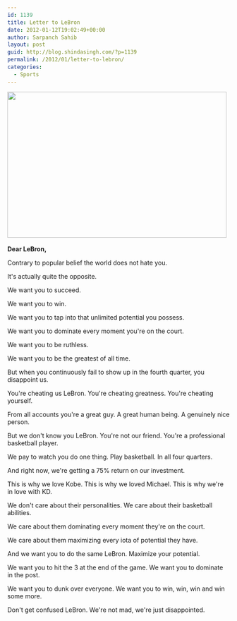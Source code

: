 ```yaml
---
id: 1139
title: Letter to LeBron
date: 2012-01-12T19:02:49+00:00
author: Sarpanch Sahib
layout: post
guid: http://blog.shindasingh.com/?p=1139
permalink: /2012/01/letter-to-lebron/
categories:
  - Sports
---
```

[<img class="alignnone size-full wp-image-1143" title="wpid-lebron-james-6-of-the-miami-heat-stands-on-the-court-with-his-head-down-against-the-dallas-mavericks-in-the-fourth-quarter-of-game-five-of-the-2011-nba-finals-at-american-airlines" src="/wp-content/uploads/2012/01/wpid-lebron-james-6-of-the-miami-heat-stands-on-the-court-with-his-head-down-against-the-dallas-mavericks-in-the-fourth-quarter-of-game-five-of-the-2011-nba-finals-at-american-airlines.jpg" alt="" width="497" height="331" srcset="/wp-content/uploads/2012/01/wpid-lebron-james-6-of-the-miami-heat-stands-on-the-court-with-his-head-down-against-the-dallas-mavericks-in-the-fourth-quarter-of-game-five-of-the-2011-nba-finals-at-american-airlines.jpg 497w, /wp-content/uploads/2012/01/wpid-lebron-james-6-of-the-miami-heat-stands-on-the-court-with-his-head-down-against-the-dallas-mavericks-in-the-fourth-quarter-of-game-five-of-the-2011-nba-finals-at-american-airlines-300x199.jpg 300w" sizes="(max-width: 497px) 100vw, 497px" />](/wp-content/uploads/2012/01/wpid-lebron-james-6-of-the-miami-heat-stands-on-the-court-with-his-head-down-against-the-dallas-mavericks-in-the-fourth-quarter-of-game-five-of-the-2011-nba-finals-at-american-airlines.jpg)

**Dear LeBron,**

Contrary to popular belief the world does not hate you.

It's actually quite the opposite.

We want you to succeed.

We want you to win.

We want you to tap into that unlimited potential you possess.

We want you to dominate every moment you're on the court.

We want you to be ruthless.

We want you to be the greatest of all time.

But when you continuously fail to show up in the fourth quarter, you disappoint us.

You're cheating us LeBron. You're cheating greatness. You're cheating yourself.

From all accounts you're a great guy. A great human being. A genuinely nice person.

But we don't know you LeBron. You're not our friend. You're a professional basketball player.

We pay to watch you do one thing. Play basketball. In all four quarters.

And right now, we're getting a 75% return on our investment.

This is why we love Kobe. This is why we loved Michael. This is why we're in love with KD.

We don't care about their personalities. We care about their basketball abilities.

We care about them dominating every moment they're on the court.

We care about them maximizing every iota of potential they have.

And we want you to do the same LeBron. Maximize your potential.

We want you to hit the 3 at the end of the game. We want you to dominate in the post.

We want you to dunk over everyone. We want you to win, win, win and win some more.

Don't get confused LeBron. We're not mad, we're just disappointed.